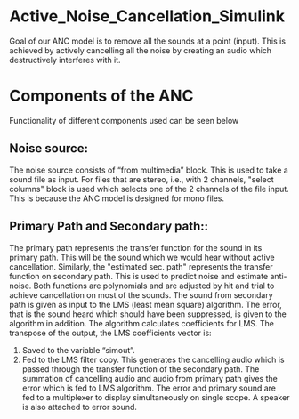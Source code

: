# Active_Noise_Cancellation_Simulink

Goal of our ANC model is to remove all the sounds at a point (input). This is achieved  by actively cancelling all the noise by creating an audio which destructively interferes with it. 

# Components of the ANC
Functionality of different components used can be seen below

## Noise source:
  The noise source consists of “from multimedia” block. This is used to take a sound file as input. For files that are stereo, i.e., with 2 channels, "select columns" block is used which selects one of the 2 channels of the file input. This is because the ANC model is designed for mono files.
  
## Primary Path and Secondary path::
  The primary path represents the transfer function for the sound in its primary path. This will be the sound which we would hear without active cancellation. Similarly, the "estimated sec. path" represents the transfer function on secondary path. This is used to predict noise and estimate anti-noise. Both functions are polynomials and are adjusted by hit and trial to achieve cancellation on most of the sounds.
  The sound from secondary path is given as input to the LMS (least mean square) algorithm. The error, that is the sound heard which should have been suppressed, is given to the algorithm in addition. The algorithm calculates coefficients for LMS. The transpose of the output, the LMS coefficients vector is:
1)	Saved to the variable “simout”.
2)	Fed to the LMS filter copy. This generates the cancelling audio which is passed through the transfer function of the secondary path.
The summation of cancelling audio and audio from primary path gives the error which is fed to LMS algorithm. The error and primary sound are fed to a multiplexer to display simultaneously on single scope. A speaker is also attached to error sound.
